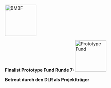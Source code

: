 

<a href="https://www.bmbf.de/de/software-sprint-freie-programmierer-unterstuetzen-3512.html"><img src="..../ressourcen/BMBF_gefîrdert%20vom_deutsch.jpg" width="100"  alt="BMBF"></img></a> 

__Finalist Prototype Fund Runde 7:__
<a href="https://prototypefund.de/"><img src="https://i0.wp.com/blog.okfn.org/files/2017/12/22137279_1679687182104997_6759961652435307500_o.jpg" width="100" alt="Prototype Fund"></img></a>

__Betreut durch den DLR als Projektträger__

